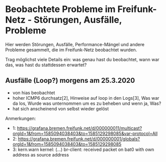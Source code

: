 # Beobachtete Probleme im Freifunk-Netz - Störungen, Ausfälle, Probleme

Hier werden Störungen, Ausfälle, Performance-Mängel und andere Probleme gesammelt, die im Freifunk-Netz beobachtet wurden.

Trag möglichst viele Details ein: was genau hast du beobachtet, wann war das, was hast du stattdessen erwartet?

## Ausfälle (Loop?) morgens am 25.3.2020
* von hias beobachtet
* hoher ICMP6 durchsatz[2], Hinweise auf loop in den Logs[3], Was war da los, Wurde was unternommen um es zu beheben und wenn ja, Was?
* hat sich anscheinend von selbst wieder gelöst

Anmerkungen:
* 1: https://grafana.bremen.freifunk.net/d/000000011/multicast?orgId=1&from=1585094038403&to=1585129298085&var-protocol=All
* 2: https://grafana.bremen.freifunk.net/d/000000001/globals?orgId=1&from=1585094038403&to=1585129298085
* 3: kern.warn kernel: (...) br-client: received packet on bat0 with own address as source address
